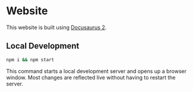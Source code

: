 # Website

This website is built using [Docusaurus 2](https://docusaurus.io/).

## Local Development

```sh
npm i && npm start
```

This command starts a local development server and opens up a browser window. Most changes are
reflected live without having to restart the server.
